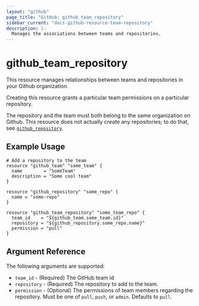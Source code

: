 ```yaml
---
layout: "github"
page_title: "GitHub: github_team_repository"
sidebar_current: "docs-github-resource-team-repository"
description: |-
  Manages the associations between teams and repositories.
---
```


# github_team_repository

This resource manages relationships between teams and repositories
in your Github organization.

Creating this resource grants a particular team permissions on a
particular repository.

The repository and the team must both belong to the same organization
on Github. This resource does not actually *create* any repositories;
to do that, see [`github_repository`](repository.html).

## Example Usage

```hcl
# Add a repository to the team
resource "github_team" "some_team" {
  name        = "SomeTeam"
  description = "Some cool team"
}

resource "github_repository" "some_repo" {
  name = "some-repo"
}

resource "github_team_repository" "some_team_repo" {
  team_id    = "${github_team.some_team.id}"
  repository = "${github_repository.some_repo.name}"
  permission = "pull"
}
```

## Argument Reference

The following arguments are supported:

* `team_id` - (Required) The GitHub team id
* `repository` - (Required) The repository to add to the team.
* `permission` - (Optional) The permissions of team members regarding the repository.
  Must be one of `pull`, `push`, or `admin`. Defaults to `pull`.
